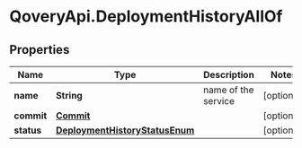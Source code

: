 # QoveryApi.DeploymentHistoryAllOf

## Properties

Name | Type | Description | Notes
------------ | ------------- | ------------- | -------------
**name** | **String** | name of the service | [optional] 
**commit** | [**Commit**](Commit.md) |  | [optional] 
**status** | [**DeploymentHistoryStatusEnum**](DeploymentHistoryStatusEnum.md) |  | [optional] 


